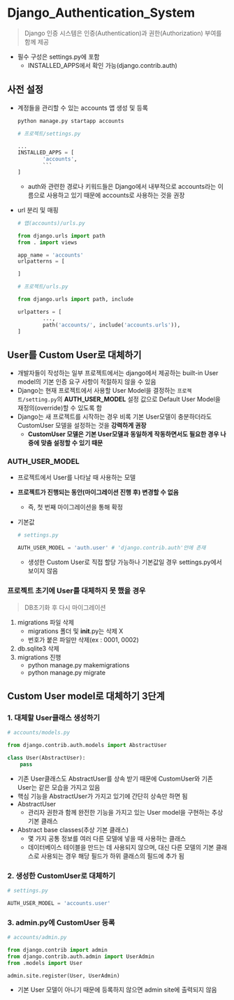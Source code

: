 # Django_Authentication_System

> Django 인증 시스템은 인증(Authentication)과 권한(Authorization) 부여를 함께 제공
> 
- 필수 구성은 settings.py에 포함
    - INSTALLED_APPS에서 확인 가능(django.contrib.auth)

## 사전 설정

- 계정들을 관리할 수 있는 accounts 앱 생성 및 등록
    
    ```bash
    python manage.py startapp accounts
    ```
    
    ```python
    # 프로젝트/settings.py
    
    ...
    INSTALLED_APPS = [
    		'accounts',
    		```
    ]
    ```
    
    - auth와 관련한 경로나 키워드들은 Django에서 내부적으로 accounts라는 이름으로 사용하고 있기 때문에 accounts로 사용하는 것을 권장
- url 분리 및 매핑
    
    ```python
    # 앱(accounts)/urls.py
    
    from django.urls import path
    from . import views
    
    app_name = 'accounts'
    urlpatterns = [
    
    ]
    ```
    
    ```python
    # 프로젝트/urls.py
    
    from django.urls import path, include
    
    urlpatters = [
    		...,		
    		path('accounts/', include('accounts.urls')),
    ]
    ```
    

## User를 Custom User로 대체하기

- 개발자들이 작성하는 일부 프로젝트에서는 django에서 제공하는 built-in User model의 기본 인증 요구 사항이 적절하지 않을 수 있음
- Django는 현재 프로젝트에서 사용할 User Model을 결정하는 `프로젝트/setting.py`의 **AUTH_USER_MODEL** 설정 값으로 Default User Model을 재정의(override)할 수 있도록 함
- Django는 새 프로젝트를 시작하는 경우 비록 기본 User모델이 충분하더라도 CustomUser 모델을 설정하는 것을 **강력하게 권장**
    - **CustomUser 모델은 기본 User모델과 동일하게 작동하면서도 필요한 경우 나중에 맞춤 설정할 수 있기 때문**

### AUTH_USER_MODEL

- 프로젝트에서 User를 나타날 때 사용하는 모델
- **프로젝트가 진행되는 동안(마이그레이션 진행 후) 변경할 수 없음**
    - 즉, 첫 번째 마이그레이션을 통해 확정
- 기본값
    
    ```python
    # settings.py
    
    AUTH_USER_MODEL = 'auth.user' # 'django.contrib.auth'안에 존재
    ```
    
    - 생성한 Custom User로 직접 할당 가능하나 기본값일 경우 settings.py에서 보이지 않음

### 프로젝트 초기에 User를 대체하지 못 했을 경우

> DB초기화 후 다시 마이그레이션
> 
1. migrations 파일 삭제
    - migrations 폴더 및 __init__.py는 삭제 X
    - 번호가 붙은 파일만 삭제(ex : 0001, 0002)
2. db.sqlite3 삭제
3. migrations 진행
    - python manage.py makemigrations
    - python manage.py migrate

## Custom User model로 대체하기 3단계

### 1. 대체할 User클래스 생성하기

```python
# accounts/models.py

from django.contrib.auth.models import AbstractUser

class User(AbstractUser):
    pass
```

- 기존 User클래스도 AbstractUser를 상속 받기 때문에 CustomUser와 기존 User는 같은 모습을 가지고 있음
- 핵심 기능을 AbstractUser가 가지고 있기에 간단히 상속만 하면 됨
- AbstractUser
    - 관리자 권한과 함께 완전한 기능을 가지고 있는 User model을 구현하는 추상 기본 클래스
- Abstract base classes(추상 기본 클래스)
    - 몇 가지 공통 정보를 여러 다른 모델에 넣을 때 사용하는 클래스
    - 데이터베이스 테이블을 만드는 데 사용되지 않으며, 대신 다른 모델의 기본 클래스로 사용되는 경우 해당 필드가 하위 클래스의 필드에 추가 됨

### 2. 생성한 CustomUser로 대체하기

```python
# settings.py

AUTH_USER_MODEL = 'accounts.user'
```

### 3. admin.py에 CustomUser 등록

```python
# accounts/admin.py

from django.contrib import admin
from django.contrib.auth.admin import UserAdmin
from .models import User

admin.site.register(User, UserAdmin)
```

- 기본 User 모델이 아니기 때문에 등록하지 않으면 admin site에 출력되지 않음